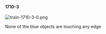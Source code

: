 #### 1710-3
![train-1710-3-0.png](https://github.com/lil-lab/nlvr/raw/master/nlvr/train/images/8/train-1710-3-0.png "train-1710-3-0.png")

None of the blue objects are touching any edge